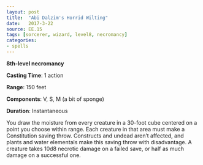 ```yaml
---
layout: post
title:  "Abi Dalzim's Horrid Wilting"
date:   2017-3-22
source: EE.15
tags: [sorcerer, wizard, level8, necromancy]
categories:
- spells
---
```


**8th-level necromancy**

**Casting Time**: 1 action

**Range**: 150 feet

**Components**: V, S, M (a bit of sponge)

**Duration**: Instantaneous

You draw the moisture from every creature in a 30-foot cube centered on a point you choose within range. Each creature in that area must make a Constitution saving throw. Constructs and undead aren’t affected, and plants and water elementals make this saving throw with disadvantage. A creature takes 10d8 necrotic damage on a failed save, or half as much damage on a successful one.
